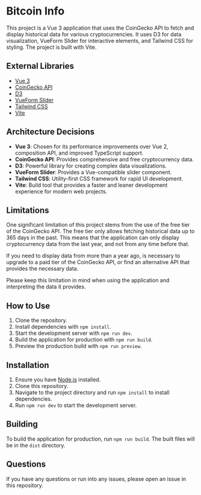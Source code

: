 # Bitcoin Info

This project is a Vue 3 application that uses the CoinGecko API to fetch and display historical data for various cryptocurrencies. It uses D3 for data visualization, VueForm Slider for interactive elements, and Tailwind CSS for styling. The project is built with Vite.

## External Libraries

- [Vue 3](https://v3.vuejs.org/)
- [CoinGecko API](https://coingecko.com/en/api)
- [D3](https://d3js.org/)
- [VueForm Slider](https://vueform.com/slider)
- [Tailwind CSS](https://tailwindcss.com/)
- [Vite](https://vitejs.dev/)

## Architecture Decisions

- **Vue 3**: Chosen for its performance improvements over Vue 2, composition API, and improved TypeScript support.
- **CoinGecko API**: Provides comprehensive and free cryptocurrency data.
- **D3**: Powerful library for creating complex data visualizations.
- **VueForm Slider**: Provides a Vue-compatible slider component.
- **Tailwind CSS**: Utility-first CSS framework for rapid UI development.
- **Vite**: Build tool that provides a faster and leaner development experience for modern web projects.

## Limitations

One significant limitation of this project stems from the use of the free tier of the CoinGecko API. The free tier only allows fetching historical data up to 365 days in the past. This means that the application can only display cryptocurrency data from the last year, and not from any time before that. 

If you need to display data from more than a year ago, is necessary to upgrade to a paid tier of the CoinGecko API, or find an alternative API that provides the necessary data.

Please keep this limitation in mind when using the application and interpreting the data it provides.

## How to Use

1. Clone the repository.
2. Install dependencies with `npm install`.
3. Start the development server with `npm run dev`.
4. Build the application for production with `npm run build`.
5. Preview the production build with `npm run preview`.

## Installation

1. Ensure you have [Node.js](https://nodejs.org/) installed.
2. Clone this repository.
3. Navigate to the project directory and run `npm install` to install dependencies.
4. Run `npm run dev` to start the development server.

## Building

To build the application for production, run `npm run build`. The built files will be in the `dist` directory.

## Questions

If you have any questions or run into any issues, please open an issue in this repository.